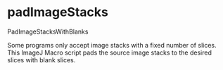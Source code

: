 # padImageStacks
 PadImageStacksWithBlanks

Some programs only accept image stacks with a fixed number of slices. This ImageJ Macro script pads the source image stacks to the desired slices with blank slices. 